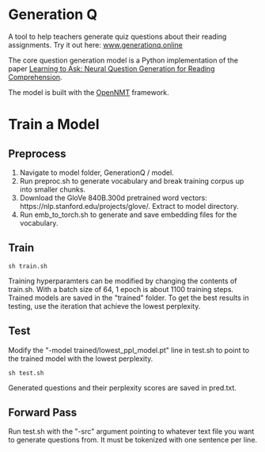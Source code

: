 # Generation Q
A tool to help teachers generate quiz questions about their reading assignments. Try it out here: www.generationq.online

The core question generation model is a Python implementation of the paper [Learning to Ask: Neural Question Generation for Reading Comprehension](https://arxiv.org/abs/1705.00106).

The model is built with the [OpenNMT](http://opennmt.net) framework.

# Train a Model

## Preprocess
<ol>
  <li>Navigate to model folder, GenerationQ / model.</li>
  <li>Run preproc.sh to generate vocabulary and break training corpus up into smaller chunks.</li>
  <li>Download the GloVe 840B.300d pretrained word vectors: https://nlp.stanford.edu/projects/glove/. Extract to model               directory.</li>
  <li>Run emb_to_torch.sh to generate and save embedding files for the vocabulary.</li>
</ol>

## Train

    sh train.sh
Training hyperparamters can be modified by changing the contents of train.sh. With a batch size of 64, 1 epoch is about 1100 training steps.
Trained models are saved in the "trained" folder. To get the best results in testing, use the iteration that achieve the lowest perplexity.

## Test
Modify the "-model trained/lowest_ppl_model.pt" line in test.sh to point to the trained model with the lowest perplexity.
    
    sh test.sh
Generated questions and their perplexity scores are saved in pred.txt.

## Forward Pass
Run test.sh with the "-src" argument pointing to whatever text file you want to generate questions from. It must be tokenized with one sentence per line.
